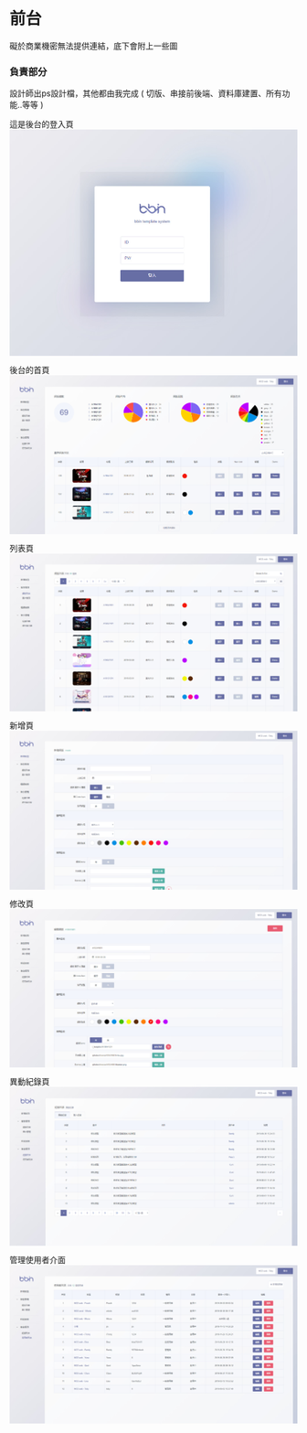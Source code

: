 # 前台

礙於商業機密無法提供連結，底下會附上一些圖

### 負責部分

設計師出ps設計檔，其他都由我完成 ( 切版、串接前後端、資料庫建置、所有功能..等等 )

這是後台的登入頁
<img src="./image/bbin1.jpg" align=center />

後台的首頁
<img src="./image/bbin2.jpg" align=center />

列表頁
<img src="./image/bbin3.jpg" align=center />

新增頁
<img src="./image/bbin4.jpg" align=center />

修改頁
<img src="./image/bbin5.jpg" align=center />

異動紀錄頁
<img src="./image/bbin6.jpg" align=center />

管理使用者介面
<img src="./image/bbin7.jpg" align=center />